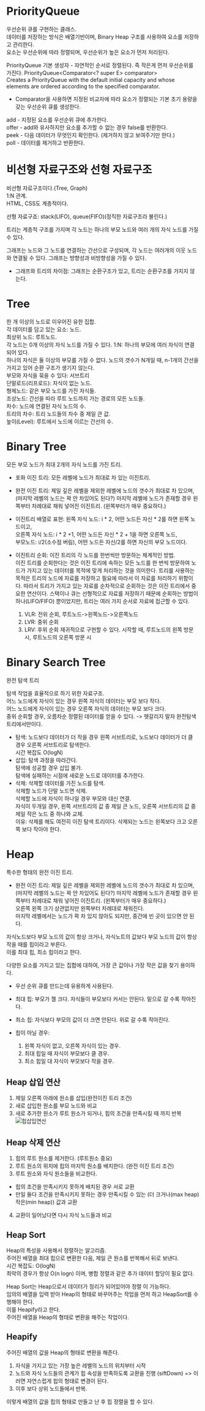# PriorityQueue
우선순위 큐를 구현하는 클래스.  
데이터를 저장하는 방식은 배열기반이며, Binary Heap 구조를 사용하여 요소를 저장하고 관리한다.  
요소는 우선순위에 따라 정렬되며, 우선순위가 높은 요소가 먼저 처리된다.  

PriorityQueue<E> 기본 생성자 - 자연적인 순서로 정렬된다. 즉 작은게 먼저 우선순위를 가진다.
PriorityQueue<Comparator<? super E> comparator>  
Creates a PriorityQueue with the default initial capacity and whose elements are ordered according to the specified comparator.
- Comparator을 사용하면 지정된 비교자에 따라 요소가 정렬되는 기본 초기 용량을 갖는 우선순위 큐를 생성한다.

add - 지정된 요소를 우선순위 큐에 추가한다.  
offer - add와 유사하지만 요소를 추가할 수 없는 경우 false를 반환한다.  
peek - 다음 데이터가 무엇인지 확인한다. (제거하지 않고 보여주기만 한다.)  
poll - 데이터를 제거하고 반환한다.

# 비선형 자료구조와 선형 자료구조
비선형 자료구조이다.(Tree, Graph)  
1:N 관계.  
HTML, CSS도 계층적이다.

선형 자료구죠: stack(LIFO), queue(FIFO)(정직한 자료구조라 불린다.)

트리는 계층적 구조를 가지며 각 노드는 하나의 부모 노드와 여러 개의 자식 노드를 가질 수 있다.

그래프는 노드와 그 노드를 연결하는 간선으로 구성되며, 각 노드는 여러개의 이웃 노드와 연결될 수 있다. 그래프는 방향성과 비방향성을 가질 수 있다.

- 그래프와 트리의 차이점: 그래프는 순환구조가 있고, 트리는 순환구조를 가지지 않는다. 

# Tree
한 개 이상의 노드로 이우어진 유한 집합.  
각 데이터를 담고 있는 요소: 노드.  
최상위 노드: 루트노드.  
각 노드는 0개 이상의 자식 노드를 가질 수 있다.
1:N: 하나의 부모에 여러 자식이 연결되어 있다.  
하나의 자식은 둘 이상의 부모를 가질 수 없다.
노드의 갯수가 N개일 때, n-1개의 간선을 가지고 있어 순환 구조가 생기지 않는다.  
부모와 자식을 묶을 수 있다: 서브트리  
단말로드(리프로드): 자식이 없는 노드.  
형제노드: 같은 부모 노드를 가진 자식들.  
조상노드: 간선을 따라 루트 노드까지 가는 경로의 모든 노드들.  
차수: 노드에 연결된 자식 노드의 수.  
트리의 차수: 트리 노드들의 차수 중 제일 큰 값.  
높이(Level): 루트에서 노드에 이르는 간선의 수.

# Binary Tree
모든 부모 노드가 최대 2개의 자식 노드를 가진 트리.  
- 포화 이진 트리: 
    모든 레벨에 노드가 최대로 차 있는 이진트리.  

- 완전 이진 트리: 
    제일 깊은 레벨을 제외한 레벨에 노드의 갯수가 최대로 차 있으며, (마지막 레벨의 노드는 꽉 안 차있어도 된다?) 마지막 레벨에 노드가 존재할 경우 왼쪽부터 차례대로 채워 넣어진 이진트리. (왼쪽부터가 매우 중요하다.)

- 이진트리 배열로 표현:
    왼쪽 자식 노드: i * 2,  어떤 노드든 자신 * 2를 하면 왼쪽 노드이고,   
    오른쪽 자식 노드: i * 2 +1,  어떤 노드든 자신 * 2 + 1을 하면 오른쪽 노드,  
    부모노드: i/2(소수점 버림), 어떤 노드든 자신/2를 하면 자신의 부모 노드이다.

- 이진트리 순회:
    이진 트리의 각 노드를 한번씩만 방문하는 체계적인 방법.  
    이진 트리를 순회한다는 것은 이진 트리에 속하는 모든 노드를 한 번씩 방문하여 노드가 가지고 있는 데이터를 목적에 맞게 처리하는 것을 의미한다. 트리를 사용하는 목적은 트리의 노드에 자료를 저장하고 필요에 따라서 이 자료를 처리하기 위함이다. 따라서 트리가 가지고 있는 자료를 순차적으로 순회하는 것은 이진 트리에서 중요한 연산이다. 스택이나 큐는 선형적으로 자료를 저장하기 때문에 순회하는 방법이 하나(LIFO/FIFO) 뿐이었지만, 트리는 여러 가지 순서로 자료에 접근할 수 있다.
    1. VLR: 전위 순회, 루트노드->왼쪽노드->오른쪽노드
    2. LVR: 중위 순회
    3. LRV: 후위 순회
    재귀적으로 구현할 수 있다. 시작할 때, 루트노드의 왼쪽 방문 시, 루트노드의 오른쪽 방문 시

# Binary Search Tree
완전 탐색 트리

탐색 작업을 효율적으로 하기 위한 자료구조.  
어느 노드에게 자식이 있는 경우 왼쪽 자식의 데이터는 부모 보다 작다.  
어느 노드에게 자식이 있는 경우 오른쪽 자식의 데이터는 부모 보다 크다.  
중위 순회할 경우, 오름차순 정렬된 데이터를 얻을 수 있다. -> 헷갈리지 말자 완전탐색트리에서만이다.

- 탐색: 
    노드보다 데이터가 더 작을 경우 왼쪽 서브트리로, 노드보다 데이터가 더 클 경우 오른쪽 서브트리로 탐색한다.  
    시간 복잡도 O(logN)
- 삽입: 
    탐색 과정을 따라간다.  
    탐색에 성공할 경우 삽입 불가.  
    탐색에 실패하는 시점에 새로운 노드로 데이터를 추가한다.
- 삭제:
    삭제할 데이터를 가진 노드를 탐색.  
    삭제할 노드가 단말 노드면 삭제.  
    삭제할 노드에 자식이 하나일 경우 부모와 대신 연결.  
    자식이 두개일 경우, 왼쪽 서브트리의 값 중 제일 큰 노드, 오른쪽 서브트리의 값 중 제일 작은 노드 중 하나와 교체.  
    이유: 삭제를 해도 여전히 이진 탐색 트리이다. 삭제되는 노드는 왼쪽보다 크고 오른쪽 보다 작아야 한다.

# Heap
특수한 형태의 완전 이진 트리.  
- 완전 이진 트리: 
    제일 깊은 레벨을 제외한 레벨에 노드의 갯수가 최대로 차 있으며, (마지막 레벨의 노드는 꽉 안 차있어도 된다?) 마지막 레벨에 노드가 존재할 경우 왼쪽부터 차례대로 채워 넣어진 이진트리. (왼쪽부터가 매우 중요하다.)  
    오른쪽 왼쪽 크기 상관없지만 왼쪽부터 차례대로 채워진다.  
    마지막 레벨에서는 노드가 꽉 차 있지 않아도 되지만, 중간에 빈 곳이 있으면 안 된다.

자식노드보다 부모 노드의 값이 항상 크거나, 자식노트의 값보다 부모 노드의 값이 항상 작을 때를 힙이라고 부른다.  
이를 최대 힙, 최소 힙이라고 한다.

다양한 요소를 가지고 있는 집합에 대하여, 가장 큰 값이나 가장 작은 값을 찾기 용이하다.  
- 우선 순위 큐를 만드는데 유용하게 사용된다.

- 최대 힙: 
    부모가 젤 크다. 자식들이 부모보다 커서는 안된다. 밑으로 갈 수록 작아진다.
- 최소 힙: 
    자식보다 부모의 값이 더 크면 안된다. 위로 갈 수록 작아진다.
- 힙이 아닐 경우:
     1. 왼쪽 자식이 없고, 오른쪽 자식이 있는 경우.
     2. 최대 힙일 때 자식이 부모보다 클 경우.
     3. 최소 힙일 대 자식이 부모보다 작을 경우.

## Heap 삽입 연산
1. 제일 오른쪽 아래에 원소를 삽입(완전이진 트리 조건)
2. 새로 삽입한 원소를 부모 노드와 비교
3. 새로 추가한 원소가 루트 원소가 되거나, 힙의 조건을 만족시킬 때 까지 반복
![힙삽입연산](../assets/img/Heap/힙삽입연산.jpg)

## Heap 삭제 연산
1. 힙의 루트 원소를 제거한다. (루트원소 중요)
2. 루트 원소의 위치에 힙의 마지막 원소를 배치한다. (완전 이진 트리 조건)
3. 루트 원소와 자식 원소들을 비교한다.
- 힙의 조건을 만족시키지 못하게 배치된 경우 서로 교환
- 만일 둘다 조건을 만족시키지 못하는 경우 만족시킬 수 있는
(더 크거나(max heap) 작은(min heap)) 값과 교환

4. 교환이 일어났다면 다시 자식 노드들과 비교

## Heap Sort
Heap의 특성을 사용해서 정렬하는 알고리즘.  
주어진 배열을 최대 힙으로 변환한 다음, 제일 큰 원소를 반복해서 뒤로 보낸다.  
시간 복잡도: O(logN)  
최악의 경우가 항상 O(n logn) 이며, 병합 정렬과 같은 추가 데이터 할당이 필요 없다.

Heap Sort는 Heap으로서 데이터가 정리가 되어있어야 정렬 이 가능하다.  
임의의 배열을 입력 받아 Heap의 형태로 바꾸어주는 작업을 먼저 하고 HeapSort를 수행해야 한다.  
이를 Heapify라고 한다.  
주어진 배열을 Heap의 형태로 변환을 해주는 작업이다. 

## Heapify
주어진 배열의 값을 Heap의 형태로 변환을 해준다.

1. 자식을 가지고 있는 가장 높은 레벨의 노드의 위치부터 시작
2. 노드와 자식 노드들의 관계가 힙 속성을 만족하도록 교환을 진행 (siftDown)
    => 이러면 자연스럽게 힙의 형태로 변경이 된다.
3. 이후 보다 상위 노드들에서 반복.

이렇게 배열의 값을 힙의 형태로 만들고 난 후 힙 정렬을 할 수 있다.